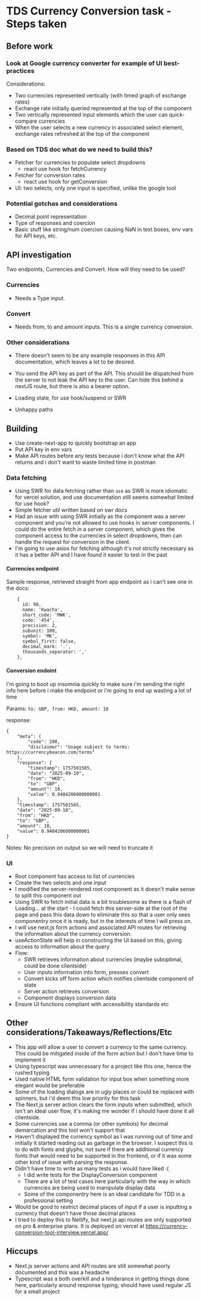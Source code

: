 # TDS Currency Conversion task - Steps taken

## Before work 

### Look at Google currency converter for example of UI best-practices
Considerations:
- Two currencies represented vertically (with timed graph of exchange rates)
- Exchange rate initially queried represented at the top of the component
- Two vertically represented input elements which the user can quick-compare currencies
- When the user selects a new currency in associated select element, exchange rates refreshed at the top of the component

### Based on TDS doc what do we need to build this?

- Fetcher for currencies to populate select dropdowns
    - react use hook for fetchCurrency
- Fetcher for conversion rates
    - react use hook for getConversion
- UI: two selects, only one input is specified, unlike the google tool

### Potential gotchas and considerations
- Decimal point representation
- Type of responses and coercion
- Basic stuff like string/num coercion causing NaN in text boxes, env vars for API keys, etc.

## API investigation

Two endpoints, Currencies and Convert. How will they need to be used?

### Currencies
- Needs a Type input.

### Convert
- Needs from, to and amount inputs. This is a single currency conversion.

### Other considerations

- There doesn't seem to be any example responses in this API documentation, which leaves a lot to be desired.
- You send the API key as part of the API. This should be dispatched from the server to not leak the API key to the user. Can hide this behind a nextJS route, but there is also a bearer option.

- Loading state, for use hook/suspend or SWR
- Unhappy paths

## Building

- Use create-next-app to quickly bootstrap an app
- Put API key in env vars
- Make API routes before any tests because i don't know what the API returns and i don't want to waste limited time in postman

### Data fetching

- Using SWR for data fetching rather than `use` as SWR is more idiomatic for vercel solution, and use documentation still seems somewhat limited for use hook?
- Simple fetcher util written based on swr docs
- Had an issue with using SWR initially as the component was a server component and you're not allowed to use hooks in server components. I could do the entire fetch in a server component, which gives the component access to the currencies in select dropdowns, then can handle the request for conversion in the client.
- I'm going to use axios for fetching although it's not strictly necessary as it has a better API and I have found it easier to test in the past

#### Currencies endpoint

Sample response, retrieved straight from app endpoint as i can't see one in the docs:
```
    {
      id: 98,
      name: 'Kwacha',
      short_code: 'MWK',
      code: '454',
      precision: 2,
      subunit: 100,
      symbol: 'MK',
      symbol_first: false,
      decimal_mark: '.',
      thousands_separator: ','
    },

```

#### Conversion endoint

I'm going to boot up insomnia quickly to make sure i'm sending the right info here before i make the endpoint or i'm going to end up wasting a lot of time

Params:
`to: GBP, from: HKD, amount: 10`

response:

```
{
	"meta": {
		"code": 200,
		"disclaimer": "Usage subject to terms: https://currencybeacon.com/terms"
	},
	"response": {
		"timestamp": 1757501565,
		"date": "2025-09-10",
		"from": "HKD",
		"to": "GBP",
		"amount": 10,
		"value": 0.9484206000000001
	},
	"timestamp": 1757501565,
	"date": "2025-09-10",
	"from": "HKD",
	"to": "GBP",
	"amount": 10,
	"value": 0.9484206000000001
}
```

Notes: No precision on output so we will need to truncate it

### UI

- Root component has access to list of currencies
- Create the two selects and one input
- I modified the server-rendered root component as it doesn't make sense to split this component out
- Using SWR to fetch initial data is a bit troublesome as there is a flash of Loading... at the start - I could fetch this server-side at the root of the page and pass this data down to eliminate this so that a user only sees componentry once it is ready, but in the interests of time I will press on.
- I will use next.js form actions and associated API routes for retrieving the information about the currency conversion.
- useActionState will help in constructing the UI based on this, giving access to information about the query
- Flow:
    - SWR retrieves information about currencies (maybe suboptimal, could be done clientside)
    - User inputs information into form, presses convert
    - Convert kicks off form action which notifies clientside component of state
    - Server action retrieves conversion
    - Component displays conversion data
- Ensure UI functions compliant with accessibility standards etc


## Other considerations/Takeaways/Reflections/Etc
- This app will allow a user to convert a currency to the same currency. This could be mitigated inside of the form action but I don't have time to implement it
- Using typescript was unnecessary for a project like this one, hence the rushed typing
- Used native HTML form validation for input box when something more elegant would be preferable
- Some of the loading dialogs are in ugly places or could be replaced with spinners, but i'd deem this low priority for this task
- The Next.js server action clears the form inputs when submitted, which isn't an ideal user flow, it's making me wonder if i should have done it all clientside.
- Some currencies use a comma (or other symbols) for decimal demarcation and this tool won't support that
- Haven't displayed the currency symbol as I was running out of time and initially it started reading out as garbage in the browser. I suspect this is to do with fonts and glyphs, not sure if there are additional currency fonts that would need to be supported in the frontend, or if it was some other kind of issue with parsing the response.
- Didn't have time to write as many tests as i would have liked :(
    - I did write tests for the DisplayConversion component 
    - There are a lot of test cases here particularly with the way in which currencies are being used to manipulate display data
    - Some of the componentry here is an ideal candidate for TDD in a professional setting
- Would be good to restrict decimal places of input if a user is inputting a currency that doesn't have those decimal places
- I tried to deploy this to Netlify, but next.js api routes are only supported on pro & enterprise plans. It is deployed on vercel at https://currency-conversion-tool-interview.vercel.app/
## Hiccups
- Next.js server actions and API routes are still somewhat poorly documented and this was a headache
- Typescript was a both overkill and a hinderance in getting things done here, particularly around response typing, should have used regular JS for a small project
